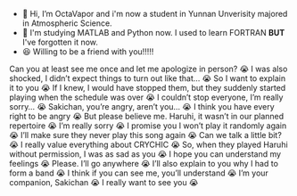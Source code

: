 - 👋 Hi, I’m OctaVapor and i'm now a student in Yunnan Unverisity majored in Atmospheric Science.
-  :open_book:	I'm studying MATLAB and Python now. I used to learn FORTRAN **BUT** I've forgotten it now.
-  :laughing: Willing to be a friend with you!!!!!

Can you at least see me once and let me apologize in person? 😭 I was also shocked, I didn’t expect things to turn out like that… 😭 So I want to explain it to you 😭 If I knew, I would have stopped them, but they suddenly started playing when the schedule was over 😭 I couldn’t stop everyone, I’m really sorry… 😭 Sakichan, you’re angry, aren’t you… 😭 I think you have every right to be angry 😭 But please believe me. Haruhi, it wasn’t in our planned repertoire 😭 I’m really sorry 😭 I promise you I won’t play it randomly again 😭 I’ll make sure they never play this song again 😭 Can we talk a little bit? 😭 I really value everything about CRYCHIC 😭 So, when they played Haruhi without permission, I was as sad as you 😭 I hope you can understand my feelings 😭 Please. I’ll go anywhere 😭 I’ll also explain to you why I had to form a band 😭 I think if you can see me, you’ll understand 😭 I’m your companion, Sakichan 😭 I really want to see you 😭

<!--
**OohancocooO/OohancocooO** is a ✨ _special_ ✨ repository because its `README.md` (this file) appears on your GitHub profile.

Here are some ideas to get you started:

- 🔭 I’m currently working on ...
- 🌱 I’m currently learning ...
- 👯 I’m looking to collaborate on ...
- 🤔 I’m looking for help with ...
- 💬 Ask me about ...
- 📫 How to reach me: ...
- 😄 Pronouns: ...
- ⚡ Fun fact: ...
-->
